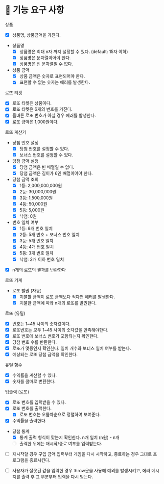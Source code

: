 # 🎯 기능 요구 사항

상품
- [x] 상품명, 상품금액을 가진다.
- 상품명
  - [x] 상품명은 최대 n자 까지 설정할 수 있다. (default: 15자 이하)
  - [x] 상품명은 문자열이어야 한다.
  - [x] 상품명은 빈 문자열일 수 없다.
- 상품 금액
  - [x] 상품 금액은 숫자로 표현되어야 한다.
  - [x] 표현할 수 없는 숫자는 에러를 발생한다.

로또 티켓
- [x] 로또 티켓은 상품이다.
- [x] 로또 티켓은 6개의 번호를 가진다.
- [x] 올바른 로또 번호가 아닐 경우 에러를 발생한다.
- [x] 로또 금액은 1,000원이다.

로또 계산기
- 당첨 번호 설정
  - [x] 당첨 번호를 설정할 수 있다.
  - [x] 보너스 번호를 설정할 수 있다.
- 당첨 금액 설정
  - [x] 당첨 금액은 빈 배열일 수 없다.
  - [x] 당첨 금액은 길이가 6인 배열이어야 한다.
- 당첨 금액 조회
  - [x] 1등: 2,000,000,000원
  - [x] 2등: 30,000,000원
  - [x] 3등: 1,500,000원
  - [x] 4등: 50,000원
  - [x] 5등: 5,000원
  - [x] 낙첨: 0원
- 번호 일치 여부
  - [x] 1등: 6개 번호 일치
  - [x] 2등: 5개 번호 + 보너스 번호 일치
  - [x] 3등: 5개 번호 일치
  - [x] 4등: 4개 번호 일치
  - [x] 5등: 3개 번호 일치
  - [x] 낙첨: 2개 이하 번호 일치
- [x] n개의 로또의 결과를 반환한다

로또 기계
- 로또 발권 (자동)
  - [x] 지불할 금액이 로또 금액보다 적다면 에러를 발생한다.
  - [x] 지불한 금액에 따라 n개의 로또를 발권한다.
 
로또 (유틸)
- [x] 번호는 1~45 사이의 숫자값이다.
- [x] 로또번호는 모두 1~45 사이의 숫자값을 만족해야한다.
- [x] 로또 번호에 보너스 번호가 포함되는지 확인한다.
- [x] 당첨 번호 수를 반환한다.
- [x] 로또가 몇등인지 확인한다. 일치 개수와 보너스 일치 여부를 받는다.
- [x] 예상되는 로또 당첨 금액을 확인한다.

유틸 함수
- [x] 수익률을 계산할 수 있다.
- [x] 숫자를 콤마로 변환한다.

입출력 (로또)
- [x] 로또 번호를 입력받을 수 있다.
- [x] 로또 번호를 출력한다.
  - [x] 로또 번호는 오름차순으로 정렬하여 보여준다.
- [x] 수익률을 출력한다.
- 당첨 통계
  - [x] 통계 출력 형식이 맞는지 확인한다. n개 일치 (n원) - n개
  - [ ] 출력한 뒤에는 재시작/종료 여부를 입력받는다.
- [ ] 재시작할 경우 구입 금액 입력부터 게임을 다시 시작하고, 종료하는 경우 그대로 프로그램을 종료시킨다.
- [ ] 사용자가 잘못된 값을 입력한 경우 throw문을 사용해 예외를 발생시키고, 에러 메시지를 출력 후 그 부분부터 입력을 다시 받는다.


